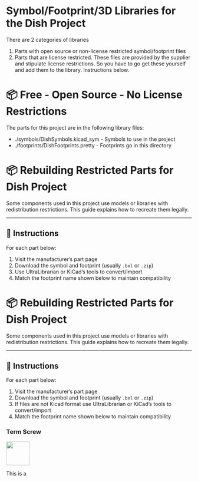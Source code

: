 # Symbol/Footprint/3D Libraries for the Dish Project

There are 2 categories of libraries 
1. Parts with open source or non-license restricted symbol/footprint files
2. Parts that are license restricted. These files are provided by the supplier and stipulate license restrictions. So you have to go get these yourself and add them to the library. Instructions below.

# 📦 Free - Open Source - No License Restrictions

The parts for this project are in the following library files:
 - ./symbols/DishSymbols.kicad_sym - Symbols to use in the project
 - ./footprints/DishFootprints.pretty - Footprints go in this directory



# 📦 Rebuilding Restricted Parts for Dish Project

Some components used in this project use models or libraries with redistribution restrictions. This guide explains how to recreate them legally.

---

## 📌 Instructions

For each part below:

1. Visit the manufacturer’s part page
2. Download the symbol and footprint (usually `.bxl` or `.zip`)
3. Use UltraLibrarian or KiCad’s tools to convert/import
4. Match the footprint name shown below to maintain compatibility

# 📦 Rebuilding Restricted Parts for Dish Project

Some components used in this project use models or libraries with redistribution restrictions. This guide explains how to recreate them legally.

---

## 📌 Instructions

For each part below:

1. Visit the manufacturer’s part page
2. Download the symbol and footprint (usually `.bxl` or `.zip`)
3. If files are not Kicad format use UltraLibrarian or KiCad’s tools to convert/import
4. Match the footprint name shown below to maintain compatibility

### Term Screw

<img src="./images/screw_term_1x4pins_keystone_7767.jpg" width="64">

This is a 


